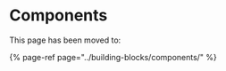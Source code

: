 # Components

This page has been moved to:

{% page-ref page="../building-blocks/components/" %}



